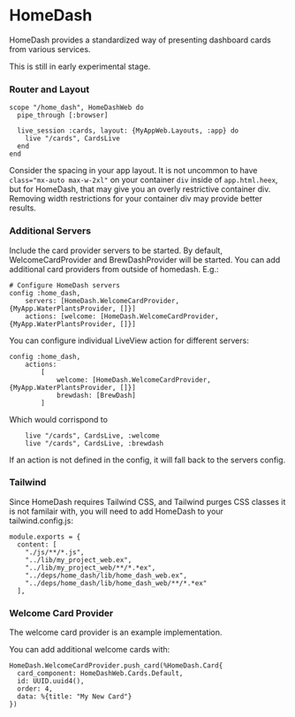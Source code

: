# HomeDash

HomeDash provides a standardized way of presenting dashboard cards from various services.

This is still in early experimental stage.

### Router and Layout

```
scope "/home_dash", HomeDashWeb do
  pipe_through [:browser]

  live_session :cards, layout: {MyAppWeb.Layouts, :app} do
    live "/cards", CardsLive
  end
end
```

Consider the spacing in your app layout. It is not uncommon to have `class="mx-auto max-w-2xl"` on your container `div` inside of `app.html.heex`, but for HomeDash, that may give you an overly restrictive container div. Removing width restrictions for your container div may provide better results.

### Additional Servers

Include the card provider servers to be started. By default, WelcomeCardProvider and BrewDashProvider will be started. You can add additional card providers from outside of homedash. E.g.:
```
# Configure HomeDash servers
config :home_dash,
    servers: [HomeDash.WelcomeCardProvider, {MyApp.WaterPlantsProvider, []}]
    actions: [welcome: [HomeDash.WelcomeCardProvider, {MyApp.WaterPlantsProvider, []}]
```

You can configure individual LiveView action for different servers:
```
config :home_dash,
    actions:
        [
            welcome: [HomeDash.WelcomeCardProvider, {MyApp.WaterPlantsProvider, []}]
            brewdash: [BrewDash]
        ]
```

Which would corrispond to
```
    live "/cards", CardsLive, :welcome
    live "/cards", CardsLive, :brewdash
```
If an action is not defined in the config, it will fall back to the servers config.

### Tailwind

Since HomeDash requires Tailwind CSS, and Tailwind purges CSS classes it is not familair with, you will need to add HomeDash to your tailwind.config.js:

```
module.exports = {
  content: [
    "./js/**/*.js",
    "../lib/my_project_web.ex",
    "../lib/my_project_web/**/*.*ex",
    "../deps/home_dash/lib/home_dash_web.ex",
    "../deps/home_dash/lib/home_dash_web/**/*.*ex"
  ],
```

### Welcome Card Provider

The welcome card provider is an example implementation.

You can add additional welcome cards with:

```
HomeDash.WelcomeCardProvider.push_card(%HomeDash.Card{
  card_component: HomeDashWeb.Cards.Default,
  id: UUID.uuid4(),
  order: 4,
  data: %{title: "My New Card"}
})
```
